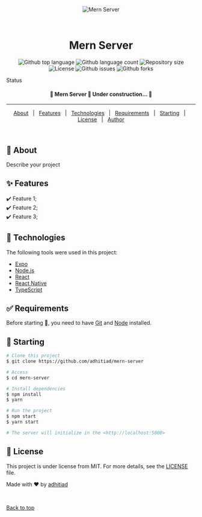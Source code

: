 <div align="center" id="top"> 
  <img src="./.github/app.gif" alt="Mern Server" />

&#xa0;

  <!-- <a href="https://mernserver.netlify.app">Demo</a> -->
</div>

<h1 align="center">Mern Server</h1>

<p align="center">
  <img alt="Github top language" src="https://img.shields.io/github/languages/top/adhitiad/mern-server?color=56BEB8">

  <img alt="Github language count" src="https://img.shields.io/github/languages/count/adhitiad/mern-server?color=56BEB8">

  <img alt="Repository size" src="https://img.shields.io/github/repo-size/adhitiad/mern-server?color=56BEB8">

  <img alt="License" src="https://img.shields.io/github/license/adhitiad/mern-server?color=56BEB8">

<img alt="Github issues" src="https://img.shields.io/github/issues/adhitiad/mern-server?color=56BEB8" />

<img alt="Github forks" src="https://img.shields.io/github/forks/adhitiad/mern-server?color=56BEB8" /> 

  <!-- <img alt="Github stars" src="https://img.shields.io/github/stars/{{YOUR_GITHUB_USERNAME}}/mern-server?color=56BEB8" /> -->
</p>

Status

<h4 align="center">
	🚧  Mern Server 🚀 Under construction...  🚧
</h4>

<hr>

<p align="center">
  <a href="#dart-about">About</a> &#xa0; | &#xa0; 
  <a href="#sparkles-features">Features</a> &#xa0; | &#xa0;
  <a href="#rocket-technologies">Technologies</a> &#xa0; | &#xa0;
  <a href="#white_check_mark-requirements">Requirements</a> &#xa0; | &#xa0;
  <a href="#checkered_flag-starting">Starting</a> &#xa0; | &#xa0;
  <a href="#memo-license">License</a> &#xa0; | &#xa0;
  <a href="https://github.com/adhitiad" target="_blank">Author</a>
</p>

<br>

## :dart: About

Describe your project

## :sparkles: Features

:heavy_check_mark: Feature 1;\
:heavy_check_mark: Feature 2;\
:heavy_check_mark: Feature 3;

## :rocket: Technologies

The following tools were used in this project:

- [Expo](https://expo.io/)
- [Node.js](https://nodejs.org/en/)
- [React](https://pt-br.reactjs.org/)
- [React Native](https://reactnative.dev/)
- [TypeScript](https://www.typescriptlang.org/)

## :white_check_mark: Requirements

Before starting :checkered_flag:, you need to have [Git](https://git-scm.com) and [Node](https://nodejs.org/en/) installed.

## :checkered_flag: Starting

```bash
# Clone this project
$ git clone https://github.com/adhitiad/mern-server

# Access
$ cd mern-server

# Install dependencies
$ npm install
$ yarn

# Run the project
$ npm start
$ yarn start

# The server will initialize in the <http://localhost:5000>
```

## :memo: License

This project is under license from MIT. For more details, see the [LICENSE](LICENSE.md) file.

Made with :heart: by <a href="https://github.com/adhitiad/mern-server" target="_blank">adhitiad</a>

&#xa0;

<a href="#top">Back to top</a>
